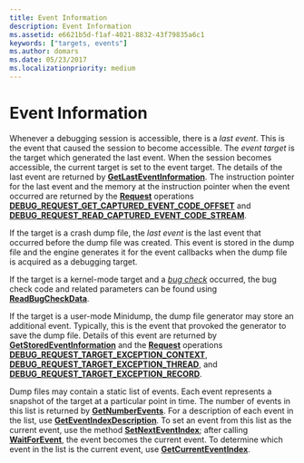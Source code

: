 ```yaml
---
title: Event Information
description: Event Information
ms.assetid: e6621b5d-f1af-4021-8832-43f79835a6c1
keywords: ["targets, events"]
ms.author: domars
ms.date: 05/23/2017
ms.localizationpriority: medium
---
```


# Event Information


Whenever a debugging session is accessible, there is a *last event*. This is the event that caused the session to become accessible. The *event target* is the target which generated the last event. When the session becomes accessible, the current target is set to the event target. The details of the last event are returned by [**GetLastEventInformation**](https://msdn.microsoft.com/library/windows/hardware/ff546982). The instruction pointer for the last event and the memory at the instruction pointer when the event occurred are returned by the [**Request**](https://msdn.microsoft.com/library/windows/hardware/ff554564) operations [**DEBUG\_REQUEST\_GET\_CAPTURED\_EVENT\_CODE\_OFFSET**](https://msdn.microsoft.com/library/windows/hardware/ff541561) and [**DEBUG\_REQUEST\_READ\_CAPTURED\_EVENT\_CODE\_STREAM**](https://msdn.microsoft.com/library/windows/hardware/ff541572).

If the target is a crash dump file, the *last event* is the last event that occurred before the dump file was created. This event is stored in the dump file and the engine generates it for the event callbacks when the dump file is acquired as a debugging target.

If the target is a kernel-mode target and a [*bug check*](https://msdn.microsoft.com/library/windows/hardware/ff556272#wdkgloss-bug-check) occurred, the bug check code and related parameters can be found using [**ReadBugCheckData**](https://msdn.microsoft.com/library/windows/hardware/ff553517).

If the target is a user-mode Minidump, the dump file generator may store an additional event. Typically, this is the event that provoked the generator to save the dump file. Details of this event are returned by [**GetStoredEventInformation**](https://msdn.microsoft.com/library/windows/hardware/ff548431) and the [**Request**](https://msdn.microsoft.com/library/windows/hardware/ff554564) operations [**DEBUG\_REQUEST\_TARGET\_EXCEPTION\_CONTEXT**](https://msdn.microsoft.com/library/windows/hardware/ff541606), [**DEBUG\_REQUEST\_TARGET\_EXCEPTION\_THREAD**](https://msdn.microsoft.com/library/windows/hardware/ff541623), and [**DEBUG\_REQUEST\_TARGET\_EXCEPTION\_RECORD**](https://msdn.microsoft.com/library/windows/hardware/ff541616).

Dump files may contain a static list of events. Each event represents a snapshot of the target at a particular point in time. The number of events in this list is returned by [**GetNumberEvents**](https://msdn.microsoft.com/library/windows/hardware/ff547906). For a description of each event in the list, use [**GetEventIndexDescription**](https://msdn.microsoft.com/library/windows/hardware/ff546630). To set an event from this list as the current event, use the method [**SetNextEventIndex**](https://msdn.microsoft.com/library/windows/hardware/ff556737); after calling [**WaitForEvent**](https://msdn.microsoft.com/library/windows/hardware/ff561229), the event becomes the current event. To determine which event in the list is the current event, use [**GetCurrentEventIndex**](https://msdn.microsoft.com/library/windows/hardware/ff545755).

 

 





